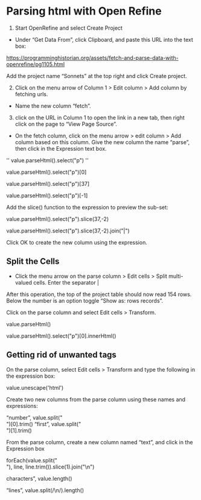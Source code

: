 # Parsing html with Open Refine

1) Start OpenRefine and select Create Project


* Under “Get Data From”, click Clipboard, and paste this URL into the text box:

https://programminghistorian.org/assets/fetch-and-parse-data-with-openrefine/pg1105.html

Add the project name “Sonnets” at the top right and click Create project. 

2) Click on the menu arrow of Column 1 > Edit column > Add column by fetching urls.

* Name the new column “fetch”. 

3) click on the URL in Column 1 to open the link in a new tab, then right click on the page to “View Page Source”.

* On the fetch column, click on the menu arrow > edit column > Add column based on this column. 
Give the new column the name “parse”, then click in the Expression text box.

'' value.parseHtml().select("p") ''

value.parseHtml().select("p")[0]

value.parseHtml().select("p")[37]

value.parseHtml().select("p")[-1]

Add the slice() function to the expression to preview the sub-set: 

value.parseHtml().select("p").slice(37,-2)

value.parseHtml().select("p").slice(37,-2).join("|")

Click OK to create the new column using the expression.

## Split the Cells

* Click the menu arrow on the parse column > Edit cells > Split multi-valued cells. Enter the separator |

After this operation, the top of the project table should now read 154 rows. 
Below the number is an option toggle “Show as: rows records”.

Click on the parse column and select Edit cells > Transform. 

value.parseHtml()

value.parseHtml().select("p")[0].innerHtml()

## Getting rid of unwanted tags

On the parse column, select Edit cells > Transform and type the following in the expression box:

value.unescape('html')

Create two new columns from the parse column using these names and expressions:

“number”, value.split("<br />")[0].trim()
“first”, value.split("<br />")[1].trim()


From the parse column, create a new column named “text”, and click in the Expression box

forEach(value.split("<br />"), line, line.trim()).slice(1).join("\n")

characters”, value.length()

“lines”, value.split(/\n/).length()
